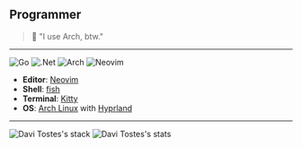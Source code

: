 ## Programmer

> 🐧 "I use Arch, btw."

---

![Go](https://img.shields.io/badge/go-%2300ADD8.svg?style=for-the-badge&logo=go&logoColor=white) ![.Net](https://img.shields.io/badge/.NET-5C2D91?style=for-the-badge&logo=.net&logoColor=white) ![Arch](https://img.shields.io/badge/Arch%20Linux-1793D1?logo=arch-linux&logoColor=fff&style=for-the-badge) ![Neovim](https://img.shields.io/badge/NeoVim-%2357A143.svg?&style=for-the-badge&logo=neovim&logoColor=white)

- **Editor**: [Neovim](https://neovim.io)
- **Shell**: [fish](https://fishshell.com)
- **Terminal**: [Kitty](https://sw.kovidgoyal.net/kitty/) 
- **OS**: [Arch Linux](https://archlinux.org) with [Hyprland](https://hyprland.org)

---

![Davi Tostes's stack](https://github-readme-stats.vercel.app/api/top-langs/?username=davitostes&layout=compact&hide_progress=false&theme=transparent) ![Davi Tostes's stats](https://github-readme-stats.vercel.app/api?username=davitostes&show_icons=true&theme=transparent&hide=issues,rank&show_prs_merged=true&line_height=24) 
